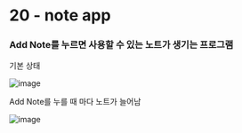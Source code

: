 <h1>20 - note app</h1>

<h3>Add Note를 누르면 사용할 수 있는 노트가 생기는 프로그램</h3>

<p>기본 상태</p>

![image](https://github.com/Yuika12321/2024_get_a_job/assets/131143940/ca7de407-6367-4d8c-9960-207bfdf49d58)

<p>Add Note를 누를 때 마다 노트가 늘어남</p>

![image](https://github.com/Yuika12321/2024_get_a_job/assets/131143940/071a8316-a36b-4ecb-b607-7f3167092f72)
